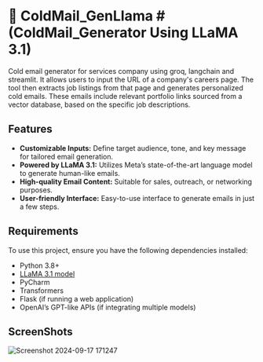 # 📧 ColdMail_GenLlama # (ColdMail_Generator Using LLaMA 3.1)

Cold email generator for services company using groq, langchain and streamlit. It allows users to input the URL of a company's careers page. The tool then extracts job listings from that page and generates personalized cold emails. These emails include relevant portfolio links sourced from a vector database, based on the specific job descriptions.

## Features

- **Customizable Inputs:** Define target audience, tone, and key message for tailored email generation.
- **Powered by LLaMA 3.1:** Utilizes Meta’s state-of-the-art language model to generate human-like emails.
- **High-quality Email Content:** Suitable for sales, outreach, or networking purposes.
- **User-friendly Interface:** Easy-to-use interface to generate emails in just a few steps.

## Requirements

To use this project, ensure you have the following dependencies installed:

- Python 3.8+
- [LLaMA 3.1 model](https://github.com/facebookresearch/llama)
- PyCharm
- Transformers
- Flask (if running a web application)
- OpenAI’s GPT-like APIs (if integrating multiple models)
  

## ScreenShots


![Screenshot 2024-09-17 171247](https://github.com/user-attachments/assets/ee891cb4-7ace-4d9b-b96e-525c7bdc7e6f)
